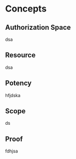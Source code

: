 # Concepts

## Authorization Space

dsa

## Resource

dsa

## Potency

hfjdska

## Scope

ds

## Proof

fdhjsa


